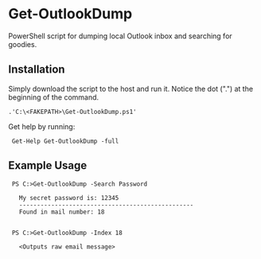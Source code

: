 # Get-OutlookDump

PowerShell script for dumping local Outlook inbox and searching for goodies.

## Installation

Simply download the script to the host and run it. Notice the dot (".") at the beginning of the command.

```
.'C:\<FAKEPATH>\Get-OutlookDump.ps1'
```

Get help by running:

```
 Get-Help Get-OutlookDump -full
```

## Example Usage

```
 PS C:>Get-OutlookDump -Search Password
 
   My secret password is: 12345
   -------------------------------------------------
   Found in mail number: 18


 PS C:>Get-OutlookDump -Index 18
 
   <Outputs raw email message>

```
